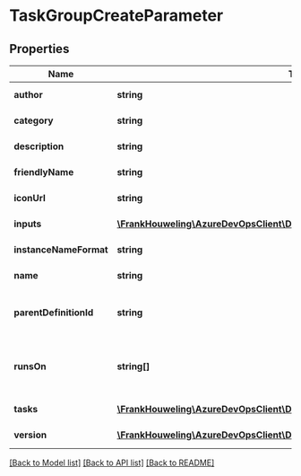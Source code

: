 # TaskGroupCreateParameter

## Properties
Name | Type | Description | Notes
------------ | ------------- | ------------- | -------------
**author** | **string** | Sets author name of the task group. | [optional] 
**category** | **string** | Sets category of the task group. | [optional] 
**description** | **string** | Sets description of the task group. | [optional] 
**friendlyName** | **string** | Sets friendly name of the task group. | [optional] 
**iconUrl** | **string** | Sets url icon of the task group. | [optional] 
**inputs** | [**\FrankHouweling\AzureDevOpsClient\DistributedTask\Model\TaskInputDefinition[]**](TaskInputDefinition.md) | Sets input for the task group. | [optional] 
**instanceNameFormat** | **string** | Sets display name of the task group. | [optional] 
**name** | **string** | Sets name of the task group. | [optional] 
**parentDefinitionId** | **string** | Sets parent task group Id. This is used while creating a draft task group. | [optional] 
**runsOn** | **string[]** | Sets RunsOn of the task group. Value can be &#39;Agent&#39;, &#39;Server&#39; or &#39;DeploymentGroup&#39;. | [optional] 
**tasks** | [**\FrankHouweling\AzureDevOpsClient\DistributedTask\Model\TaskGroupStep[]**](TaskGroupStep.md) | Sets tasks for the task group. | [optional] 
**version** | [**\FrankHouweling\AzureDevOpsClient\DistributedTask\Model\TaskVersion**](TaskVersion.md) | Sets version of the task group. | [optional] 

[[Back to Model list]](../README.md#documentation-for-models) [[Back to API list]](../README.md#documentation-for-api-endpoints) [[Back to README]](../README.md)


